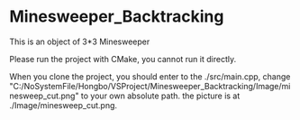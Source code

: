 # Minesweeper_Backtracking
 This is an object of 3*3 Minesweeper

Please run the project with CMake, you cannot run it directly.

 When you clone the project, you should enter to the ./src/main.cpp, change "C:/NoSystemFile/Hongbo/VSProject/Minesweeper_Backtracking/Image/minesweep_cut.png" to your own absolute path. the picture is at ./Image/minesweep_cut.png.
